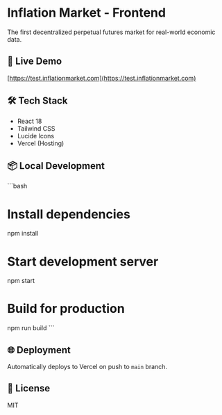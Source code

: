 # Inflation Market - Frontend

The first decentralized perpetual futures market for real-world economic data.

## 🚀 Live Demo
[https://test.inflationmarket.com](https://test.inflationmarket.com)

## 🛠 Tech Stack
- React 18
- Tailwind CSS
- Lucide Icons
- Vercel (Hosting)

## 📦 Local Development

\`\`\`bash
# Install dependencies
npm install

# Start development server
npm start

# Build for production
npm run build
\`\`\`

## 🌐 Deployment
Automatically deploys to Vercel on push to `main` branch.

## 📄 License
MIT